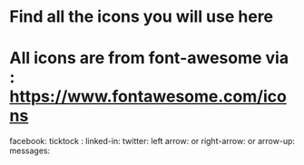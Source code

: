 # Find all the icons you will use here

# All icons are from font-awesome via : https://www.fontawesome.com/icons
<script src="https://kit.fontawesome.com/c33ca046a8.js" crossorigin="anonymous"></script>

facebook: <i class="fa-brands fa-facebook"></i> 
ticktock :<i class="fa-brands fa-tiktok"></i>
linked-in: <i class="fa-brands fa-linkedin-in"></i>
twitter: <i class="fa-brands fa-twitter"></i>
left arrow:<i class="fa-solid fa-circle-arrow-left"></i> or <i class="fa-regular fa-circle-arrow-left"></i>
right-arrow:<i class="fa-solid fa-circle-arrow-right"></i> or <i class="fa-regular fa-circle-arrow-right"></i>
arrow-up:<i class="fa-solid fa-arrow-up"></i>
messages:<i class="fa-solid fa-envelope"></i>



